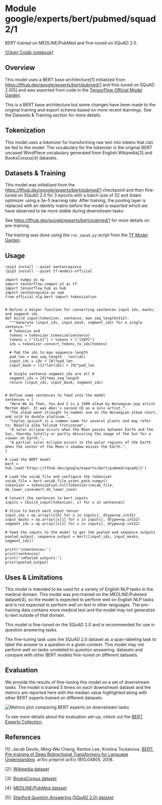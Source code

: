 # Module google/experts/bert/pubmed/squad2/1

BERT trained on MEDLINE/PubMed and fine-tuned on SQuAD 2.0.

<!-- dataset: squad-2.0 -->
<!-- asset-path: legacy -->
<!-- fine-tunable: true -->
<!-- format: saved_model_2 -->
<!-- language: en -->
<!-- module-type: text-embedding -->
<!-- network-architecture: Transformer -->

[![Open Colab notebook]](https://colab.research.google.com/github/tensorflow/hub/blob/master/examples/colab/bert_experts.ipynb)

## Overview

This model uses a BERT base architecture[1] initialized from https://tfhub.dev/google/experts/bert/pubmed/1 and fine-tuned on SQuAD 2.0[5] and was exported from code in the [TensorFlow Official Model Garden](https://github.com/tensorflow/models/tree/master/official/nlp/bert).

This is a BERT base architecture but some changes have been made to the original training and export scheme based on more recent learnings. See the Datasets & Training section for more details.

## Tokenization

This model uses a tokenizer for transforming raw text into tokens that can be
fed to the model. The vocabulary for the tokenizer is the original BERT uncased WordPiece vocabulary generated from English Wikipedia[3] and BooksCorpus[4] datasets.

## Datasets & Training

This model was initialized from the https://tfhub.dev/google/experts/bert/pubmed/1 checkpoint and then fine-tuned on SQuAD 2.0 for 3 epochs with a batch size of 32 and
Adam optimizer using a 3e-5 learning rate. After training, the pooling layer is
replaced with an identity matrix before the model is exported which we have observed to be more stable during downstream tasks.

See https://tfhub.dev/google/experts/bert/pubmed/1 for more details on
pre-training.

The training was done using the `run_squad.py` script from the [TF
Model Garden](https://github.com/tensorflow/models/tree/master/official/nlp/bert).

## Usage

```
!pip3 install --quiet sentencepiece
!pip3 install --quiet tf-models-official

import numpy as np
import tensorflow.compat.v2 as tf
import tensorflow_hub as hub
import sentencepiece as spm
from official.nlp.bert import tokenization


# Define a helper function for converting sentences input ids, masks, and segment ids
def build_input(tokenizer, sentence, max_seq_length=512):
  """Generate (input_ids, input_mask, segment_ids) for a single sentence."""
  # Tokenize and
  tokens = tokenizer.tokenize(sentence)
  tokens = ["[CLS]"] + tokens + ["[SEP]"]
  ids = tokenizer.convert_tokens_to_ids(tokens)

  # Pad the ids to max sequence length
  pad_len = max_seq_length - len(ids)
  input_ids = ids + [0]*pad_len
  input_mask = [1]*len(ids) + [0]*pad_len

  # Single sentence segment_ids are all 0
  segment_ids = [0]*max_seq_length
  return (input_ids, input_mask, segment_ids)


# Define some sentences to feed into the model
sentences = [
  "Here We Go Then, You And I is a 1999 album by Norwegian pop artist Morten Abel. It was Abel's second CD as a solo artist.",
  "The album went straight to number one on the Norwegian album chart, and sold to double platinum.",
  "Ceylon spinach is a common name for several plants and may refer to: Basella alba Talinum fruticosum",
  "A solar eclipse occurs when the Moon passes between Earth and the Sun, thereby totally or partly obscuring the image of the Sun for a viewer on Earth.",
  "A partial solar eclipse occurs in the polar regions of the Earth when the center of the Moon's shadow misses the Earth.",
]

# Load the BERT model
bert = hub.load('https://tfhub.dev/google/experts/bert/pubmed/squad2/1')

# Load the vocab file and configure the tokenizer
vocab_file = bert.vocab_file.asset_path.numpy()
tokenizer = tokenization.FullTokenizer(vocab_file, do_lower_case=bert.do_lower_case)

# Convert the sentences to bert inputs
inputs = [build_input(tokenizer, s) for s in sentences]

# Slice to batch each input tensor
input_ids = np.array([x[0] for x in inputs], dtype=np.int32)
input_masks = np.array([x[1] for x in inputs], dtype=np.int32)
segment_ids = np.array([x[2] for x in inputs], dtype=np.int32)

# Feed the inputs to the model to get the pooled and sequence outputs
pooled_output, sequence_output = bert([input_ids, input_masks, segment_ids])

print('\nSentences:')
print(sentences)
print('\nPooled outputs:')
print(pooled_output)
```

## Uses & Limitations

This model is intended to be used for a variety of English NLP tasks in the medical domain. This model was pre-trained on the MEDLINE/Pubmed dataset[4], so the
model is expected to perform well on English NLP tasks and is not expected to
perform well on text in other languages. The pre-training data contains more
medical text and the model may not generalize to text outside of that domain.

This model is fine-tuned on the SQuAD 2.0 and is recommended for use in question answering tasks.

The fine-tuning task uses the SQuAD 2.0 dataset as a span-labeling task to label the answer to a question in a given context. This model may not perform well on tasks unrelated to question answering.
datasets and compare with other
BERT models fine-tuned on different datasets.

## Evaluation

We provide the results of fine-tuning this model on a set of downstream tasks.
The model is trained 5 times on each downstream dataset and the metrics are
reported here with the median value highlighted along with other BERT experts
trained on different datasets.

![Metrics plot comparing BERT experts on downstream tasks](https://www.gstatic.com/aihub/tfhub/experts/bert/metrics_v0.png)

To see more details about the evaluation set-up, check out the
[BERT Experts Collection](https://tfhub.dev/google/collections/experts/bert/1).

## References

\[1]: Jacob Devlin, Ming-Wei Chang, Kenton Lee, Kristina Toutanova. [BERT:
Pre-training of Deep Bidirectional Transformers for Language
Understanding](https://arxiv.org/abs/1810.04805). arXiv preprint
arXiv:1810.04805, 2018.

\[2]: [Wikipedia dataset](https://dumps.wikimedia.org)

\[3]: [BooksCorpus dataset](http://yknzhu.wixsite.com/mbweb)

\[4]: [MEDLINE/PubMed dataset](https://www.nlm.nih.gov/databases/download/pubmed_medline.html)

[5]: [Stanford Queston Answering (SQuAD 2.0) dataset](https://rajpurkar.github.io/SQuAD-explorer/)
